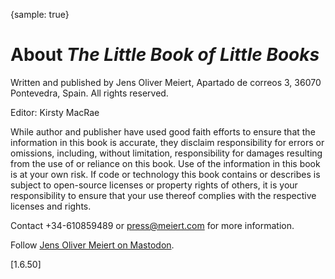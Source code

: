 {sample: true}
# About _The Little Book of Little Books_

Written and published by Jens Oliver Meiert, Apartado de correos 3, 36070 Pontevedra, Spain. All rights reserved.

Editor: Kirsty MacRae

While author and publisher have used good faith efforts to ensure that the information in this book is accurate, they disclaim responsibility for errors or omissions, including, without limitation, responsibility for damages resulting from the use of or reliance on this book. Use of the information in this book is at your own risk. If code or technology this book contains or describes is subject to open-source licenses or property rights of others, it is your responsibility to ensure that your use thereof complies with the respective licenses and rights.

Contact +34-610859489 or press@meiert.com for more information.

Follow [Jens Oliver Meiert on Mastodon](https://mas.to/@j9t).

[1.6.50]